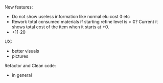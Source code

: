 New features:
* Do not show useless information like normal elu cost 0 etc
* Rework total consumed materials if starting refine level is > 0? Current it shows total cost of the item when it starts at +0.
* +11-20

UX:
* better visuals
* pictures

Refactor and Clean code:
* in general